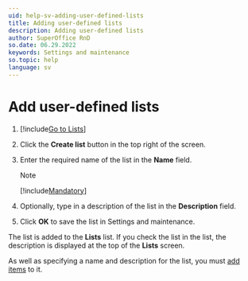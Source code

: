 ```yaml
---
uid: help-sv-adding-user-defined-lists
title: Adding user-defined lists
description: Adding user-defined lists
author: SuperOffice RnD
so.date: 06.29.2022
keywords: Settings and maintenance
so.topic: help
language: sv
---
```


# Add user-defined lists

1. [!include[Go to Lists](includes/goto-lists.md)]

2. Click the **Create list** button in the top right of the screen.

3. Enter the required name of the list in the **Name** field.

    > [!NOTE]
    > [!include[Mandatory](includes/note-mandatory-field.md)]

4. Optionally, type in a description of the list in the **Description** field.

5. Click **OK** to save the list in Settings and maintenance.

The list is added to the **Lists** list. If you check the list in the list, the description is displayed at the top of the **Lists** screen.

As well as specifying a name and description for the list, you must [add items][1] to it.

<!-- Referenced links -->
[1]: adding-items.md

<!-- Referenced images -->
